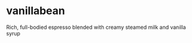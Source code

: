 vanillabean
===========

Rich, full-bodied espresso blended with creamy steamed milk and vanilla syrup
